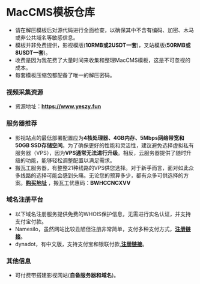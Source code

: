 # MacCMS模板仓库
- 请在解压模板后对源代码进行全面检查，以确保其中不含有编码、加密、木马或非公共域名等敏感信息。
- 模板并非免费提供，影视模版(**10RMB或2USDT一套**)，叉站模版(**50RMB或8USDT一套**)。
- 收费是因为我花费了大量时间来收集和整理MacCMS模板，这是不可忽视的成本。
- 每套模板压缩包都配备了唯一的解压密码。

### 视频采集资源
- 资源地址：**https://www.yeszy.fun**

### 服务器推荐
- 影视站点的最低部署配置应为**4核处理器、4GB内存、5Mbps网络带宽和50GB SSD存储空间**。为了确保更好的性能和灵活性，建议避免选择虚拟私有服务器（VPS），因为**VPS通常无法进行升级**。相反，云服务器提供了随时升级的功能，能够轻松调整配置以满足需求。
- 搬瓦工服务器，有整整21种线路的VPS供您选择。对于新手而言，面对如此众多线路的选择可能会感到头痛。无论您的预算多少，都有众多可供选择的方案。**[购买地址](https://bwh81.net/aff.php?aff=53836)** ，搬瓦工优惠码：**BWHCCNCXVV**

### 域名注册平台
- 以下域名注册服务提供免费的WHOIS保护信息，无需进行实名认证，并支持支付宝付款。
- Namesilo，虽然网站比较丑陋但注册非常简单，支付多种支付方式，**[注册链接](https://www.namesilo.com/?rid=7bade86ja)**。
- dynadot，有中文版，支持支付宝和银联付款,**[注册链接](https://www.dynadot.cn/?s48S6n7S7m6CX6M)**。
  
### 其他信息
- 可付费带搭建影视网站(**自备服务器和域名**)。

